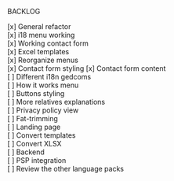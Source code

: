 BACKLOG

[x] General refactor  
[x] i18 menu working  
[x] Working contact form  
[x] Excel templates  
[x] Reorganize menus  
[x] Contact form styling
[x] Contact form content  
[ ] Different i18n gedcoms  
[ ] How it works menu  
[ ] Buttons styling  
[ ] More relatives explanations  
[ ] Privacy policy view  
[ ] Fat-trimming  
[ ] Landing page  
[ ] Convert templates  
[ ] Convert XLSX  
[ ] Backend  
[ ] PSP integration  
[ ] Review the other language packs